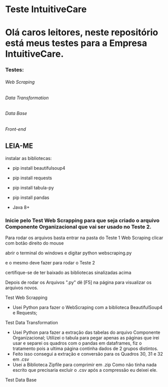 # Teste IntuitiveCare



<H1>Olá caros leitores, neste repositório está meus testes para a Empresa IntuitiveCare.</H1>

<H3>Testes:</H3>

<h6>Web Scraping



<h6>Data Transformation



<h6>Data Base



<h6>Front-end





<H2>LEIA-ME</H2>
instalar as bibliotecas:

* pip install beautifulsoup4
* pip install requests
* pip install tabula-py
* pip install pandas

* Java 8+

<h3>Inicie pelo Test Web Scrapping para que seja criado o arquivo Componente Organizacional que vai ser usado no Teste 2.</h3>

Para rodar os arquivos basta entrar na pasta do Teste 1 Web Scraping clicar com botão direito do mouse

abrir o terminal do windows  e digitar python webscraping.py

e o mesmo deve fazer para rodar o Teste 2 

certifique-se de ter baixado as bibliotecas sinalizadas acima

Depois de rodar os Arquivos ".py" dê [F5] na página para visualizar os arquivos novos.





Test Web Scrapping

* Usei Python para fazer o WebScraping com a biblioteca BeautifulSoup4 e Requests;

Test Data Transformation

* Usei Python para fazer a extração das tabelas do arquivo Componente Organizacional;
  Utilizei o tabula para pegar apenas as páginas que irei usar e separei os quadros com o pandas em dataframes, fiz o tratamento pois a ultima página continha dados de 2 grupos distintos.
* Feito isso consegui a extração e conversão para os Quadros 30, 31 e 32 em .csv 
* Usei a Biblioteca Zipfile para comprimir em .zip 
  Como não tinha nada escrito que precisaria excluir o .csv após a compressão eu deixei ele.

Test Data Base

